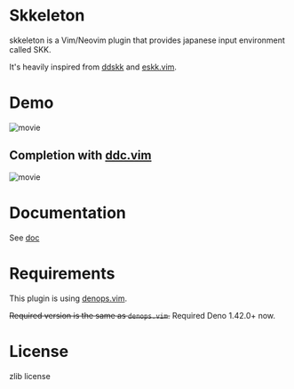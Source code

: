 # Skkeleton

skkeleton is a Vim/Neovim plugin that provides japanese input environment called
SKK.

It's heavily inspired from [ddskk](https://github.com/skk-dev/ddskk) and
[eskk.vim](https://github.com/vim-skk/eskk.vim).

# Demo

![movie](https://user-images.githubusercontent.com/36663503/131238795-89866efb-6064-4832-b0cf-132fbab1da94.gif)

## Completion with [ddc.vim](https://github.com/Shougo/ddc.vim)

![movie](https://user-images.githubusercontent.com/36663503/133924624-112837d4-8951-4f49-b2c1-554c10a09480.gif)

# Documentation

See [doc](https://github.com/vim-skk/skkeleton/tree/main/doc/skkeleton.jax)

# Requirements

This plugin is using [denops.vim](https://github.com/vim-denops/denops.vim).

~~Required version is the same as `denops.vim`.~~ Required Deno 1.42.0+ now.

# License

zlib license
